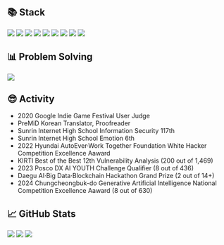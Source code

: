 ## 📚 Stack
![](https://img.shields.io/badge/C++-%2300599C.svg?style=flat-square&logo=c%2B%2B&logoColor=white)
![](https://img.shields.io/badge/Python-3670A0?style=flat-square&logo=python&logoColor=ffdd54)
![](https://img.shields.io/badge/TypeScript-%23007ACC.svg?style=flat-square&logo=typescript&logoColor=white)
![](https://img.shields.io/badge/Next-black?style=flat-square&logo=next.js&logoColor=white)
![](https://img.shields.io/badge/TensorFlow-%23FF6F00.svg?style=flat-square&logo=TensorFlow&logoColor=white)
![](https://img.shields.io/badge/OpenCV-%23white.svg?style=flat-square&logo=opencv&logoColor=white)
![](https://img.shields.io/badge/Adobe%20After%20Effects-9999FF.svg?style=flat-square&logo=Adobe%20After%20Effects&logoColor=white)
![](https://img.shields.io/badge/Adobe%20Illustrator-%23FF9A00.svg?style=flat-square&logo=adobe%20illustrator&logoColor=white)
![](https://img.shields.io/badge/Figma-%23F24E1E.svg?style=flat-square&logo=figma&logoColor=white)

## 📊 Problem Solving
<a href="https://solved.ac/pauljjang410" target="_blank"><img src="https://github-readme-solvedac.hyp3rflow.vercel.app/api/?handle=pauljjang410"></a>

## 😎 Activity
- 2020 Google Indie Game Festival User Judge
- PreMiD Korean Translator, Proofreader
- Sunrin Internet High School Information Security 117th
- Sunrin Internet High School Emotion 6th
- 2022 Hyundai AutoEver·Work Together Foundation White Hacker Competition Excellence Aaward
- KIRTI Best of the Best 12th Vulnerability Analysis (200 out of 1,469)
- 2023 Posco DX AI YOUTH Challenge Qualifier (8 out of 436)
- Daegu AI·Big Data·Blockchain Hackathon Grand Prize (2 out of 14+)
- 2024 Chungcheongbuk-do Generative Artificial Intelligence National Competition Excellence Aaward (8 out of 630)

## 📈 GitHub Stats
![](https://github-readme-stats.vercel.app/api/top-langs/?username=GreenScreen410&langs_count=3)
![](https://github-readme-stats.vercel.app/api?username=GreenScreen410&show_icons=true)
![](https://github-readme-stats.vercel.app/api/wakatime?username=GreenScreen410&layout=compact)
